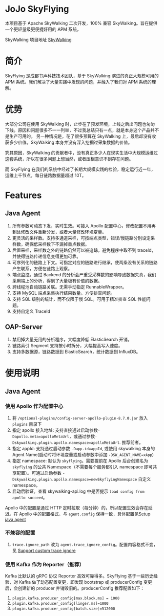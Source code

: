 JoJo SkyFlying
==========
本项目基于 Apache SkyWalking 二次开发，100% 兼容 SkyWalking。旨在提供一个更轻量级更便捷好用的 APM 系统。

SkyWalking 项目地址 [SkyWalking](https://github.com/apache/skywalking)

# 简介
SkyFlying 是成都书声科技技术团队，基于 SkyWalking 演进的真正大规模可用的 APM 系统。我们解决了大量实践中发现的问题，并融入了我们对 APM 系统的理解。

# 优势
大部分公司在使用 SkyWalking 时，止步在了预发环境，上线之后出问题也匆匆下线。原因和问题很多不一一列举，不过我总结只有一点，就是本身这个产品并不是生产可用的。
另一种情况是，花了很多预算在 SkyWalking 上，最后却没有收获多少价值。SkyWalking 本身并没有深入挖掘过采集数据的价值。

究其原因，SkyWalking 的贡献者中，没有真正多少人在现实生活中大规模运维过这套系统，所以在很多问题上想当然，或者压根意识不到存在问题。

而 SkyFlying 在我们的系统中经过了长期大规模实践的检验，稳定运行近一年，运维上千节点，每日链路数据量超过 10T。


# Features
## Java Agent
1. 所有参数可动态下发，实时生效。可接入 Apollo 配置中心，修改配置不用再到处修改文件重新分发，或者大量修改环境变量。
2. 更灵活的采样数。支持多通道采样，可按端点类型，错误/慢链路分别设定采样数，确保低采样数下不漏掉重点数据。
3. 后置采样，采样数之外的链路仍然可以被追踪。避免程序中取不到 traceId，并使得链路传递信息变得更加可靠。
4. 可序列化的链路上下文。可指定对应的链路进行继承，使两条没有关系的链路产生联系，方便在链路上观察。
5. 端点监控。通过 Backend 的分析会严重受采样数的影响导致数据失真，我们采用端上的分析，得到了大量极有价值的数据。
6. 跨线程池自动链路关联。无需手动指定 RunnableWrapper。
7. 支持 MySQL 端点采集执行结果数量。方便排查问题。
8. 支持 SQL 级别的统计，而不仅限于慢 SQL。可用于精准排查 SQL 性能问题。
9. 支持自定义 TraceId

## OAP-Server
1. 禁用掉大量无用的分析程序，大幅度降低 ElasticSearch 开销。
2. 链路索引 Segment 支持按小时拆分，大幅提高写入速度。
3. 支持多数据源，链路数据到 ElasticSearch，统计数据到 InfluxDB。

# 使用说明
## Java Agent
### 使用 Apollo 作为配置中心
1. 将 `/optional-plugins/config-server-apollo-plugin-8.7.0.jar` 放入 `plugins` 目录下
2. 指定 apollo 接入地址: 支持直接通过启动参数`-Dapollo.meta=apolloMetaUrl`，或通过参数`-Dskywalking.plugin.apollo.namespace=apolloMetaUrl`. 推荐前者。 
3. 指定 appId: 支持通过启动参数 `-Dapp.id=appId`, 或使用 skywalking 本身的 Agent Name(启动时将环境变量或启动参数中添加 `-DSW_AGENT_NAME=xApp`)
4. 指定 namespace: 默认为 `skyflying`。需要提前在 Apollo 后台创建名为 `skyflying` 的公共 Namespace（不需要每个服务都引入 namespace 即可共享配置）。可通过启动参数 `-Dskywalking.plugin.apollo.namespace=newSkyflyingNamespace` 自定义 namespace。
5. 启动后验证，查看 skywalking-api.log 中是否提示 `load config from apollo succeed`。

Apollo 中的配置是通过 HTTP 定时拉取（每分钟）的，所以配置生效会存在延迟。在 Apollo 中的配置格式，与 `agent.config` 保持一致，具体配置见[Setup java agent](`https://skywalking.apache.org/docs/main/v8.7.0/en/setup/service-agent/java-agent/readme/#table-of-agent-configuration-properties`)

### 不兼容的配置
1. `trace.ignore_path` 改为 `agent.trace_ignore_config`。配置内容格式不变，见 [Support custom trace ignore](https://skywalking.apache.org/docs/main/v8.7.0/en/setup/service-agent/java-agent/agent-optional-plugins/trace-ignore-plugin/)

### 使用 Kafka 作为 Reporter（推荐）
Kafka 比默认的 gRPC 协议 Reporter 高效可靠得多。SkyFlying 基于一些历史经验，对 Kafka 做了动态配置变更，即发现 bootstrap 或 producerConfig 变更后，会创建新的 producer 并销毁旧的。producerConfig 推荐配置如下：
1. `plugin.kafka.producer_config[max.block.ms] = 1000`
2. `plugin.kafka.producer_config[linger.ms]=1000`
3. `plugin.kafka.producer_config[batch.size]=512000`